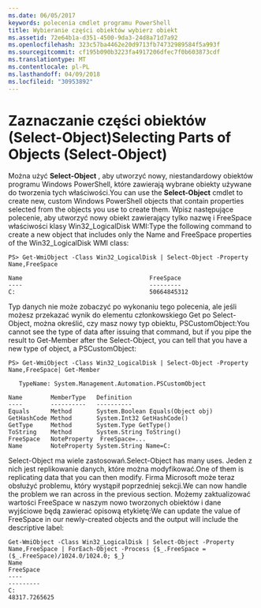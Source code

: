 ```yaml
---
ms.date: 06/05/2017
keywords: polecenia cmdlet programu PowerShell
title: Wybieranie części obiektów wybierz obiekt
ms.assetid: 72e64b1a-d351-4500-9da3-24d8a71d7a92
ms.openlocfilehash: 323c57ba4462e20d9713fb74732989584f5a993f
ms.sourcegitcommit: cf195b090b3223fa4917206dfec7f0b603873cdf
ms.translationtype: MT
ms.contentlocale: pl-PL
ms.lasthandoff: 04/09/2018
ms.locfileid: "30953892"
---
```

# <a name="selecting-parts-of-objects-select-object"></a><span data-ttu-id="36051-103">Zaznaczanie części obiektów (Select-Object)</span><span class="sxs-lookup"><span data-stu-id="36051-103">Selecting Parts of Objects (Select-Object)</span></span>

<span data-ttu-id="36051-104">Można użyć **Select-Object** , aby utworzyć nowy, niestandardowy obiektów programu Windows PowerShell, które zawierają wybrane obiekty używane do tworzenia tych właściwości.</span><span class="sxs-lookup"><span data-stu-id="36051-104">You can use the **Select-Object** cmdlet to create new, custom Windows PowerShell objects that contain properties selected from the objects you use to create them.</span></span> <span data-ttu-id="36051-105">Wpisz następujące polecenie, aby utworzyć nowy obiekt zawierający tylko nazwę i FreeSpace właściwości klasy Win32_LogicalDisk WMI:</span><span class="sxs-lookup"><span data-stu-id="36051-105">Type the following command to create a new object that includes only the Name and FreeSpace properties of the Win32_LogicalDisk WMI class:</span></span>

```
PS> Get-WmiObject -Class Win32_LogicalDisk | Select-Object -Property Name,FreeSpace

Name                                    FreeSpace
----                                    ---------
C:                                      50664845312
```

<span data-ttu-id="36051-106">Typ danych nie może zobaczyć po wykonaniu tego polecenia, ale jeśli możesz przekazać wynik do elementu członkowskiego Get po Select-Object, można określić, czy masz nowy typ obiektu, PSCustomObject:</span><span class="sxs-lookup"><span data-stu-id="36051-106">You cannot see the type of data after issuing that command, but if you pipe the result to Get-Member after the Select-Object, you can tell that you have a new type of object, a PSCustomObject:</span></span>

```
PS> Get-WmiObject -Class Win32_LogicalDisk | Select-Object -Property Name,FreeSpace| Get-Member

   TypeName: System.Management.Automation.PSCustomObject

Name        MemberType   Definition
----        ----------   ----------
Equals      Method       System.Boolean Equals(Object obj)
GetHashCode Method       System.Int32 GetHashCode()
GetType     Method       System.Type GetType()
ToString    Method       System.String ToString()
FreeSpace   NoteProperty  FreeSpace=...
Name        NoteProperty System.String Name=C:
```

<span data-ttu-id="36051-107">Select-Object ma wiele zastosowań.</span><span class="sxs-lookup"><span data-stu-id="36051-107">Select-Object has many uses.</span></span> <span data-ttu-id="36051-108">Jeden z nich jest replikowanie danych, które można modyfikować.</span><span class="sxs-lookup"><span data-stu-id="36051-108">One of them is replicating data that you can then modify.</span></span> <span data-ttu-id="36051-109">Firma Microsoft może teraz obsłużyć problemu, który wystąpił poprzedniej sekcji.</span><span class="sxs-lookup"><span data-stu-id="36051-109">We can now handle the problem we ran across in the previous section.</span></span> <span data-ttu-id="36051-110">Możemy zaktualizować wartości FreeSpace w naszym nowo tworzonych obiektów i dane wyjściowe będą zawierać opisową etykietę:</span><span class="sxs-lookup"><span data-stu-id="36051-110">We can update the value of FreeSpace in our newly-created objects and the output will include the descriptive label:</span></span>

```
Get-WmiObject -Class Win32_LogicalDisk | Select-Object -Property Name,FreeSpace | ForEach-Object -Process {$_.FreeSpace = ($_.FreeSpace)/1024.0/1024.0; $_}
Name                                                                  FreeSpace
----                                                                  ---------
C:                                                                48317.7265625
```